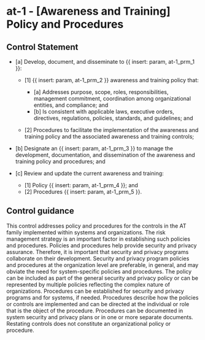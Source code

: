 # at-1 - \[Awareness and Training\] Policy and Procedures

## Control Statement

- \[a\] Develop, document, and disseminate to {{ insert: param, at-1_prm_1 }}:

  - \[1\]  {{ insert: param, at-1_prm_2 }} awareness and training policy that:

    - \[a\] Addresses purpose, scope, roles, responsibilities, management commitment, coordination among organizational entities, and compliance; and
    - \[b\] Is consistent with applicable laws, executive orders, directives, regulations, policies, standards, and guidelines; and

  - \[2\] Procedures to facilitate the implementation of the awareness and training policy and the associated awareness and training controls;

- \[b\] Designate an {{ insert: param, at-1_prm_3 }} to manage the development, documentation, and dissemination of the awareness and training policy and procedures; and

- \[c\] Review and update the current awareness and training:

  - \[1\] Policy {{ insert: param, at-1_prm_4 }}; and
  - \[2\] Procedures {{ insert: param, at-1_prm_5 }}.

## Control guidance

This control addresses policy and procedures for the controls in the AT family implemented within systems and organizations. The risk management strategy is an important factor in establishing such policies and procedures. Policies and procedures help provide security and privacy assurance. Therefore, it is important that security and privacy programs collaborate on their development. Security and privacy program policies and procedures at the organization level are preferable, in general, and may obviate the need for system-specific policies and procedures. The policy can be included as part of the general security and privacy policy or can be represented by multiple policies reflecting the complex nature of organizations. Procedures can be established for security and privacy programs and for systems, if needed. Procedures describe how the policies or controls are implemented and can be directed at the individual or role that is the object of the procedure. Procedures can be documented in system security and privacy plans or in one or more separate documents. Restating controls does not constitute an organizational policy or procedure.
